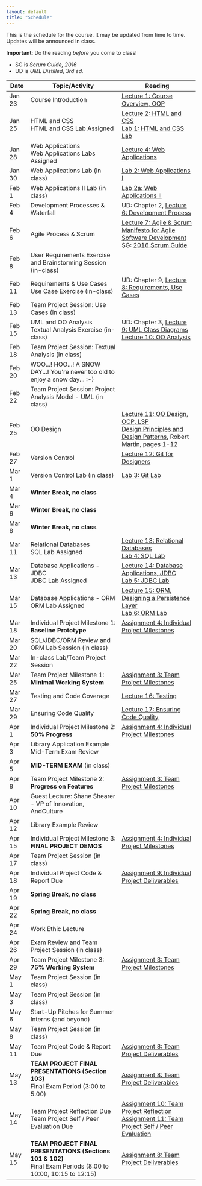 ```yaml
---
layout: default
title: "Schedule"
---
```


This is the schedule for the course.  It may be updated from time to time.  Updates will be announced in class.

**Important**: Do the reading *before* you come to class!

* SG is *Scrum Guide, 2016*
* UD is *UML Distilled, 3rd ed.*

Date   | Topic/Activity | Reading
------ | -------------- | -------
Jan 23 | Course Introduction | [Lecture 1: Course Overview, OOP](lectures/lecture01.html)
Jan 25 | HTML and CSS<br> HTML and CSS Lab Assigned | [Lecture 2: HTML and CSS](lectures/lecture02.html)<br> [Lab 1: HTML and CSS Lab](./labs/lab01.html)
Jan 28 | Web Applications<br> Web Applications Labs Assigned | [Lecture 4: Web Applications](lectures/lecture04.html)
Jan 30 | Web Applications Lab (in class) | [Lab 2: Web Applications I](./labs/lab02.html)
Feb 1  | Web Applications II Lab (in class) | [Lab 2a: Web Applications II](./labs/lab02a.html)
Feb 4  | Development Processes & Waterfall | UD: Chapter 2, [Lecture 6: Development Process](lectures/lecture06.html)
Feb 6  | Agile Process & Scrum | [Lecture 7: Agile & Scrum](lectures/lecture07.html)<br>[Manifesto for Agile Software Development](http://www.agilemanifesto.org/)<br> SG: [2016 Scrum Guide](lectures/lecture07/2016_Scrum_Guide_US.pdf)
Feb 8  | User Requirements Exercise and Brainstorming Session (in-class) | 
Feb 11 | Requirements & Use Cases<br>Use Case Exercise (in-class) | UD: Chapter 9, [Lecture 8: Requirements, Use Cases](lectures/lecture08.html)
Feb 13 | Team Project Session: Use Cases (in class) | 
Feb 15 | UML and OO Analysis<br>Textual Analysis Exercise (in-class) | UD: Chapter 3, [Lecture 9: UML Class Diagrams](lectures/lecture09.html)<br> [Lecture 10: OO Analysis](lectures/lecture10.html)
Feb 18 | Team Project Session: Textual Analysis (in class) | 
Feb 20 | WOO...! HOO...!  A SNOW DAY...!  You're never too old to enjoy a snow day...  :-)
Feb 22 | Team Project Session: Project Analysis Model - UML (in class)
Feb 25 | OO Design | [Lecture 11: OO Design, OCP, LSP](lectures/lecture11.html)<br> [Design Principles and Design Patterns](lectures/lecture11/Principles_and_Patterns.pdf), Robert Martin, pages 1-12
Feb 27 | Version Control | [Lecture 12: Git for Designers](https://web.archive.org/web/20150301060509/http://hoth.entp.com/output/git_for_designers.html)
Mar 1  | Version Control Lab (in class) |  [Lab 3: Git Lab](./labs/lab03.html)
Mar 4  | **Winter Break, no class**
Mar 6  | **Winter Break, no class**
Mar 8  | **Winter Break, no class**
Mar 11 | Relational Databases<br> SQL Lab Assigned | [Lecture 13: Relational Databases](lectures/lecture13.html)<br> [Lab 4: SQL Lab](./labs/lab04.html)
Mar 13 | Database Applications - JDBC<br> JDBC Lab Assigned | [Lecture 14: Database Applications, JDBC](lectures/lecture14.html)<br> [Lab 5: JDBC Lab](./labs/lab05.html)
Mar 15 | Database Applications - ORM <br> ORM Lab Assigned | [Lecture 15: ORM, Designing a Persistence Layer](lectures/lecture15.html)<br> [Lab 6: ORM Lab](./labs/lab06.html)
Mar 18 | Individual Project Milestone 1:<br> **Baseline Prototype** | [Assignment 4: Individual Project Milestones](assign/assign04.html)
Mar 20 | SQL/JDBC/ORM Review and ORM Lab Session (in class)
Mar 22 | In-class Lab/Team Project Session
Mar 25 | Team Project Milestone 1:<br> **Minimal Working System** | [Assignment 3: Team Project Milestones](assign/assign03.html)
Mar 27 | Testing and Code Coverage | [Lecture 16: Testing](lectures/lecture16.html)
Mar 29 | Ensuring Code Quality | [Lecture 17: Ensuring Code Quality](lectures/lecture17.html) 
Apr 1  | Individual Project Milestone 2:<br> **50% Progress** | [Assignment 4: Individual Project Milestones](assign/assign04.html)
Apr 3  | Library Application Example<br> Mid-Term Exam Review
Apr 5  | **MID-TERM EXAM** (in class)
Apr 8  | Team Project Milestone 2:<br> **Progress on Features** | [Assignment 3: Team Project Milestones](assign/assign03.html)
Apr 10 | Guest Lecture: Shane Shearer - VP of Innovation, AndCulture
Apr 12 | Library Example Review
Apr 15 | Individual Project Milestone 3:<br> **FINAL PROJECT DEMOS** | [Assignment 4: Individual Project Milestones](assign/assign04.html)
Apr 17 | Team Project Session (in class)
Apr 18 | Individual Project Code & Report Due | [Assignment 9: Individual Project Deliverables](assign/assign09.html)
Apr 19 | **Spring Break, no class**
Apr 22 | **Spring Break, no class**
Apr 24 | Work Ethic Lecture
Apr 26 | Exam Review and Team Project Session (in class)
Apr 29 | Team Project Milestone 3:<br> **75% Working System** | [Assignment 3: Team Project Milestones](assign/assign03.html)
May 1  | Team Project Session (in class)
May 3  | Team Project Session (in class)
May 6  | Start-Up Pitches for Summer Interns (and beyond)
May 8  | Team Project Session (in class)
May 11 | Team Project Code & Report Due | [Assignment 8: Team Project Deliverables](assign/assign08.html)
May 13 | **TEAM PROJECT FINAL PRESENTATIONS (Section 103)**<br>Final Exam Period (3:00 to 5:00) | [Assignment 8: Team Project Deliverables](assign/assign08.html)
May 14 | Team Project Reflection Due<br>Team Project Self / Peer Evaluation Due | [Assignment 10: Team Project Reflection](assign/assign10.html)<br> [Assignment 11: Team Project Self / Peer Evaluation](assign/assign11.html)
May 15 | **TEAM PROJECT FINAL PRESENTATIONS (Sections 101 & 102)**<br>Final Exam Periods (8:00 to 10:00, 10:15 to 12:15) | [Assignment 8: Team Project Deliverables](assign/assign08.html)

<!-- Commenting out rest of schedule until it's needed - and the dates will change, anyway
-->